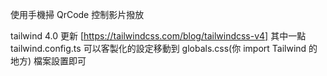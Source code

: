 使用手機掃 QrCode 控制影片撥放

tailwind 4.0 更新 [https://tailwindcss.com/blog/tailwindcss-v4]
其中一點 tailwind.config.ts 可以客製化的設定移動到 globals.css(你 import Tailwind 的地方) 檔案設置即可